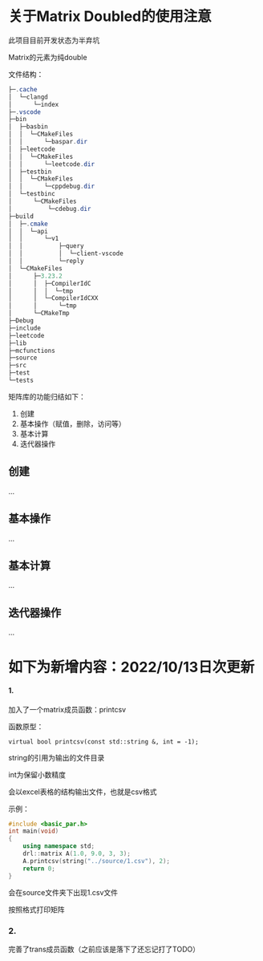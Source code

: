 ﻿# 关于Matrix Doubled的使用注意

此项目目前开发状态为半弃坑

Matrix的元素为纯double

文件结构：

```powershell
├─.cache
│  └─clangd
│      └─index
├─.vscode
├─bin
│  ├─basbin
│  │  └─CMakeFiles
│  │      └─baspar.dir
│  ├─leetcode
│  │  └─CMakeFiles
│  │      └─leetcode.dir
│  ├─testbin
│  │  └─CMakeFiles
│  │      └─cppdebug.dir
│  └─testbinc
│      └─CMakeFiles
│          └─cdebug.dir
├─build
│  ├─.cmake
│  │  └─api
│  │      └─v1
│  │          ├─query
│  │          │  └─client-vscode
│  │          └─reply
│  └─CMakeFiles
│      ├─3.23.2
│      │  ├─CompilerIdC
│      │  │  └─tmp
│      │  └─CompilerIdCXX
│      │      └─tmp
│      └─CMakeTmp
├─Debug
├─include
├─leetcode
├─lib
├─mcfunctions
├─source
├─src
├─test
└─tests
```



矩阵库的功能归结如下：

1. 创建
2. 基本操作（赋值，删除，访问等）
3. 基本计算
4. 迭代器操作

## 创建

...

## 基本操作

...

## 基本计算

...

## 迭代器操作

...



# 如下为新增内容：2022/10/13日次更新

#### 1.

加入了一个matrix成员函数：printcsv

函数原型：

`virtual bool printcsv(const std::string &, int = -1);`

string的引用为输出的文件目录

int为保留小数精度

会以excel表格的结构输出文件，也就是csv格式

示例：

```c++
#include <basic_par.h>
int main(void)
{
    using namespace std;
    drl::matrix A(1.0, 9.0, 3, 3);
    A.printcsv(string("../source/1.csv"), 2);
    return 0;
}
```

会在source文件夹下出现1.csv文件

按照格式打印矩阵



### 2.

完善了trans成员函数（之前应该是落下了还忘记打了TODO）























